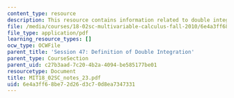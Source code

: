 ```yaml
---
content_type: resource
description: This resource contains information related to double integration.
file: /media/courses/18-02sc-multivariable-calculus-fall-2010/6e4a3ff68be72d26d3c70d8ea7347331_MIT18_02SC_notes_23.pdf
file_type: application/pdf
learning_resource_types: []
ocw_type: OCWFile
parent_title: 'Session 47: Definition of Double Integration'
parent_type: CourseSection
parent_uid: c27b3aad-7c20-4b2a-4094-be585177be01
resourcetype: Document
title: MIT18_02SC_notes_23.pdf
uid: 6e4a3ff6-8be7-2d26-d3c7-0d8ea7347331
---
```

